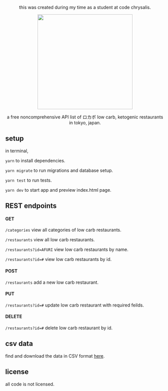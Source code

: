 <p align="center">this was created during my time as a student at code chrysalis.</p>

<p align="center"><img src="https://i.ibb.co/bKvtjJZ/logo.png" width="300px"></p>

<p align="center">a free noncomprehensive API list of ロカボ low carb, ketogenic restaurants in tokyo, japan.</p>

## setup

in terminal,

`yarn` to install dependencies.

`yarn migrate` to run migrations and database setup.

`yarn test` to run tests.

`yarn dev` to start app and preview index.html page.

## REST endpoints

#### GET

`/categories` view all categories of low carb restaurants.

`/restaurants` view all low carb restaurants.

`/restaurants?id=AFURI` view low carb restaurants by name.

`/restaurants?id=#` view low carb restaurants by id.

#### POST

`/restaurants` add a new low carb restaurant.

#### PUT

`/restaurants?id=#` update low carb restaurant with required feilds.

#### DELETE

`/restaurants?id=#` delete low carb restaurant by id.

## csv data

find and download the data in CSV format [here](https://github.com/steffieharner/cc10-project.api-solo/tree/master/csv).

## license

all code is not licensed.
